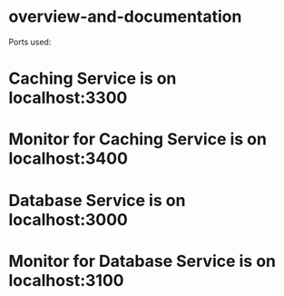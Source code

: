 # overview-and-documentation
Ports used:

# Caching Service is on localhost:3300
# Monitor for Caching Service is on localhost:3400
# Database Service is on localhost:3000
# Monitor for Database Service is on localhost:3100